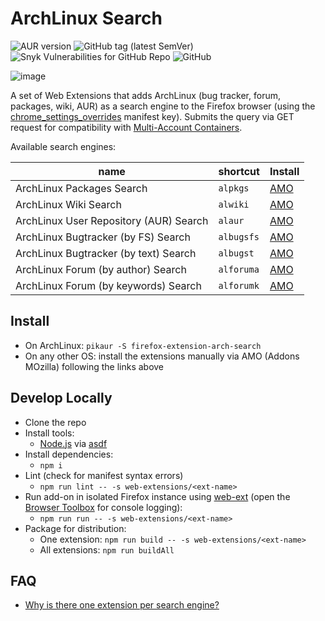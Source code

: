 # ArchLinux Search

![AUR version](https://img.shields.io/aur/version/firefox-extension-arch-search)
![GitHub tag (latest SemVer)](https://img.shields.io/github/v/tag/noraj/firefox-extension-arch-search)
![Snyk Vulnerabilities for GitHub Repo](https://img.shields.io/snyk/vulnerabilities/github/noraj/firefox-extension-arch-search)
![GitHub](https://img.shields.io/github/license/noraj/firefox-extension-arch-search)

![image](https://user-images.githubusercontent.com/16578570/95793622-4edc3d80-0ce6-11eb-8122-a48bca577fb1.png)

A set of Web Extensions that adds ArchLinux (bug tracker, forum, packages, wiki, AUR) as
a search engine to the Firefox browser (using the [chrome_settings_overrides](https://developer.mozilla.org/en-US/docs/Mozilla/Add-ons/WebExtensions/manifest.json/chrome_settings_overrides) manifest key).
Submits the query via GET request for compatibility with [Multi-Account Containers](https://addons.mozilla.org/en-US/firefox/addon/multi-account-containers/).

Available search engines:

name                                   | shortcut   | Install
---------------------------------------|------------|-----------
ArchLinux Packages Search              | `alpkgs`   | [AMO][arch-pkgs]
ArchLinux Wiki Search                  | `alwiki`   | [AMO][arch-wiki]
ArchLinux User Repository (AUR) Search | `alaur`    | [AMO][arch-aur]
ArchLinux Bugtracker (by FS) Search    | `albugsfs` | [AMO][arch-bugs-fs]
ArchLinux Bugtracker (by text) Search  | `albugst`  | [AMO][arch-bugs-t]
ArchLinux Forum (by author) Search     | `alforuma` | [AMO][arch-forum-a]
ArchLinux Forum (by keywords) Search   | `alforumk` | [AMO][arch-forum-k]

## Install

- On ArchLinux: `pikaur -S firefox-extension-arch-search`
- On any other OS: install the extensions manually via AMO (Addons MOzilla) following the links above

## Develop Locally

* Clone the repo
* Install tools:
  * [Node.js](https://nodejs.org) via [asdf](https://asdf-vm.com/)
* Install dependencies:
  * `npm i`
* Lint (check for manifest syntax errors)
  * `npm run lint -- -s web-extensions/<ext-name>`
* Run add-on in isolated Firefox instance using [web-ext](https://developer.mozilla.org/en-US/Add-ons/WebExtensions/Getting_started_with_web-ext) (open the [Browser Toolbox](https://developer.mozilla.org/en-US/docs/Tools/Browser_Toolbox) for console logging):
  * `npm run run -- -s web-extensions/<ext-name>`
* Package for distribution:
  * One extension: `npm run build -- -s web-extensions/<ext-name>`
  * All extensions: `npm run buildAll`

## FAQ

- [Why is there one extension per search engine?](https://stackoverflow.com/questions/64304959/is-it-possible-to-add-multiple-search-engines-in-the-same-firefox-web-extension)

[amo]:(https://addons.mozilla.org/)
[arch-aur]:https://addons.mozilla.org/en-US/firefox/addon/archlinux-aur-search/
[arch-bugs-fs]:https://addons.mozilla.org/en-US/firefox/addon/arch-bugtracker-by-fs-search/
[arch-bugs-t]:https://addons.mozilla.org/en-US/firefox/addon/arch-bugtracker-by-text-search/
[arch-forum-a]:https://addons.mozilla.org/en-US/firefox/addon/arch-forum-by-author-search/
[arch-forum-k]:https://addons.mozilla.org/en-US/firefox/addon/arch-forum-by-keywords-search/
[arch-pkgs]:https://addons.mozilla.org/en-US/firefox/addon/archlinux-packages-search/
[arch-wiki]:https://addons.mozilla.org/en-US/firefox/addon/archlinux-wiki-search/
